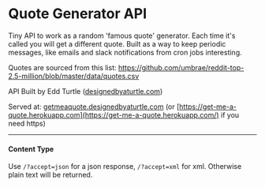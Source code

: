 
# Quote Generator API

Tiny API to work as a random 'famous quote' generator. Each time it's called you will get a different quote.
Built as a way to keep periodic messages, like emails and slack notifications from cron jobs interesting.

Quotes are sourced from this list: https://github.com/umbrae/reddit-top-2.5-million/blob/master/data/quotes.csv

API Built by Edd Turtle ([designedbyaturtle.com](https://designedbyaturtle.com))

Served at: [getmeaquote.designedbyaturtle.com](http://getmeaquote.designedbyaturtle.com/) (or [https://get-me-a-quote.herokuapp.com](https://get-me-a-quote.herokuapp.com/) if you need https)

---

#### Content Type

Use `/?accept=json` for a json response, `/?accept=xml` for xml. Otherwise plain text will be returned.
